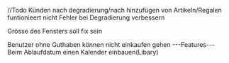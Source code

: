 //Todo
Künden nach degradierung/nach hinzufügen von Artikeln/Regalen funtionieert nicht
Fehler bei Degradierung verbessern

Grösse des Fensters soll fix sein

Benutzer ohne Guthaben können nicht einkaufen gehen
---Features---
Beim Ablaufdatum einen Kalender einbauen(Libary)
